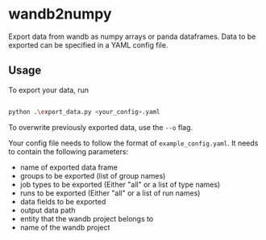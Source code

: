 # wandb2numpy

Export data from wandb as numpy arrays or panda dataframes. Data to be exported can be specified in a YAML config file.

## Usage

To export your data, run

```bash

python .\export_data.py <your_config>.yaml

```
To overwrite previously exported data, use the `--o` flag.

Your config file needs to follow the format of `example_config.yaml`. It needs to contain the following parameters:
* name of exported data frame
* groups  to be exported (list of group names)
* job types to be exported (Either "all" or a list of type names)
* runs to be exported (Either "all" or a list of run names)
* data fields to be exported
* output data path
* entity that the wandb project belongs to
* name of the wandb project